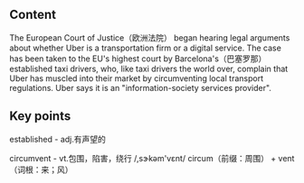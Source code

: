 ## Content

The European Court of Justice（欧洲法院） began hearing legal arguments about whether Uber is a transportation firm or a digital service. The case has been taken to the EU's highest court by Barcelona's（巴塞罗那） established taxi drivers, who, like taxi drivers the world over, complain that Uber has muscled into their market by circumventing local transport regulations. Uber says it is an "information-society services provider".

## Key points

established - adj.有声望的

circumvent - vt.包围，陷害，绕行 /,sɝkəm'vɛnt/	circum（前缀：周围） + vent（词根：来；风）